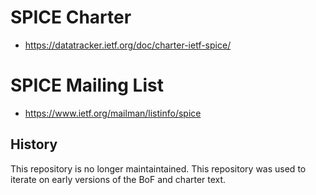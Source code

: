# SPICE Charter

- https://datatracker.ietf.org/doc/charter-ietf-spice/

# SPICE Mailing List

- https://www.ietf.org/mailman/listinfo/spice

## History

This repository is no longer maintaintained.
This repository was used to iterate on early versions of the BoF and charter text.

